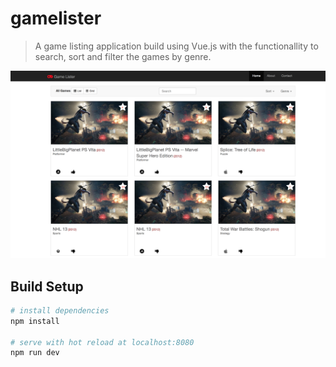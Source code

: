 # gamelister

> A game listing application build using Vue.js with the functionallity to search, sort and filter the games by genre.

![alt text](https://github.com/spratap124/Gamelister/blob/master/src/assets/images/homescreen.png)

## Build Setup

``` bash
# install dependencies
npm install

# serve with hot reload at localhost:8080
npm run dev


